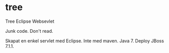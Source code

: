 # tree
Tree Eclipse Websevlet

Junk code. Don't read.

Skapat en enkel servlet med Eclipse. Inte med maven. Java 7. Deploy JBoss 7.1.1.
